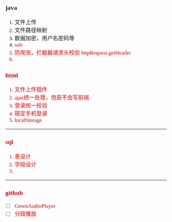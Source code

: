 <span  style="font-family: Simsun,serif; font-size: 17px; ">

### java

1. 文件上传
2. 文件路径映射
3. 数据加密，用户名密码等
4. <font color="Red">solr</span>
5. 防爬虫，拦截器请求头校验 httpRequest.getHeader
6. 

### html

1. 文件上传插件
2. ajax统一处理，但是不会写前端
3. 登录统一校验
4. 限定手机登录
5. localStorage

---

### sql

1. 表设计
2. 字段设计
3. 

---

### github

- [ ] GreenAudioPlayer
- [ ] 分段播放

</span>
